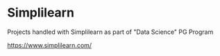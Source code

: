 # Simplilearn
Projects handled with Simplilearn as part of "Data Science" PG Program


https://www.simplilearn.com/
